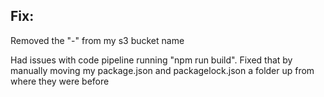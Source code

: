 ## Fix: 
Removed the "-" from my s3 bucket name

Had issues with code pipeline running "npm run build". Fixed that by manually moving my package.json and packagelock.json a folder up from where they were before
